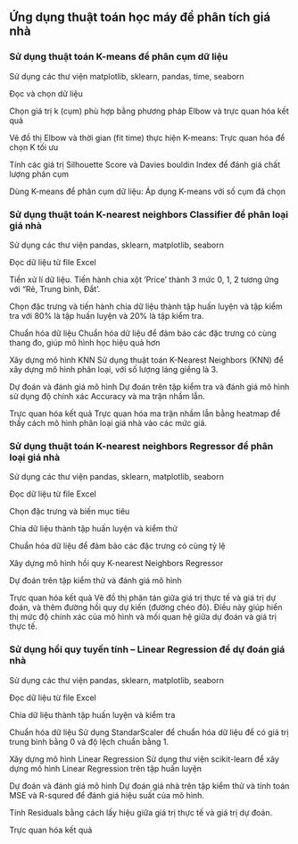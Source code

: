 ## Ứng dụng thuật toán học máy để phân tích giá nhà


### Sử dụng thuật toán K-means để phân cụm dữ liệu
Sử dụng các thư viện matplotlib, sklearn, pandas, time, seaborn 

Đọc và chọn dữ liệu

Chọn giá trị k (cụm) phù hợp bằng phương pháp Elbow và trực quan hóa kết quả

Vẽ đồ thị Elbow và thời gian (fit time) thực hiện K-means: Trực quan hóa để chọn K tối ưu

Tính các giá trị Silhouette Score và Davies bouldin Index để đánh giá chất lượng phân cụm

Dùng K-means để phân cụm dữ liệu: Áp dụng K-means với số cụm đã chọn

### Sử dụng thuật toán K-nearest neighbors Classifier để phân loại giá nhà
Sử dụng các thư viện pandas, sklearn, matplotlib, seaborn

Đọc dữ liệu từ file Excel

Tiền xử lí dữ liệu.
Tiến hành chia xột ‘Price’ thành 3 mức 0, 1, 2 tương ứng với “Rẻ, Trung bình, Đắt’.

Chọn đặc trưng và tiến hành chia dữ liệu thành tập huấn luyện và tập kiểm tra với 80% là tập huấn luyện và 20% là tập kiểm tra.

Chuẩn hóa dữ liệu
Chuẩn hóa dữ liệu để đảm bảo các đặc trưng có cùng thang đo, giúp mô hình học hiệu quả hơn

Xây dựng mô hình KNN
Sử dụng thuật toán K-Nearest Neighbors (KNN) để xây dựng mô hình phân loại, với số lượng láng giềng là 3.

Dự đoán và đánh giá mô hình
Dự đoán trên tập kiểm tra và đánh giá mô hình sử dụng độ chính xác Accuracy và ma trận nhầm lẫn.

Trực quan hóa kết quả
Trực quan hóa ma trận nhầm lẫn bằng heatmap để thấy cách mô hình phân loại giá nhà vào các mức giá. 

### Sử dụng thuật toán K-nearest neighbors Regressor để phân loại giá nhà
Sử dụng các thư viện pandas, sklearn, matplotlib, seaborn

Đọc dữ liệu từ file Excel

Chọn đặc trưng và biến mục tiêu

Chia dữ liệu thành tập huấn luyện và kiểm thử

Chuẩn hóa dữ liệu để đảm bảo các đặc trưng có cùng tỷ lệ

Xây dựng mô hình hồi quy K-nearest Neighbors Regressor

Dự đoán trên tập kiểm thử và đánh giá mô hình

Trực quan hóa kết quả
Vẽ đồ thị phân tán giữa giá trị thực tế và giá trị dự đoán, và thêm đường hồi quy dự kiến (đường chéo đỏ). Điều này giúp hiển thị mức độ chính xác của mô hình và mối quan hệ giữa dự đoán và giá trị thực tế. 

### Sử dụng hồi quy tuyến tính – Linear Regression để dự đoán giá nhà
Sử dụng các thư viện pandas, sklearn, matplotlib, seaborn

Đọc dữ liệu từ file Excel

Chia dữ liệu thành tập huấn luyện và kiểm tra

Chuẩn hóa dữ liệu
Sử dụng StandarScaler để chuẩn hóa dữ liệu để có giá trị trung bình bằng 0 và độ lệch chuẩn bằng 1.

Xây dựng mô hình Linear Regression
Sử dụng thư viện scikit-learn để xây dựng mô hình Linear Regression trên tập huấn luyện

Dự đoán và đánh giá mô hình
Dự đoán giá nhà trên tập kiểm thử và tính toán MSE và R-squred để đánh giá hiệu suất của mô hình.

Tính Residuals bằng cách lấy hiệu giữa giá trị thực tế và giá trị dự đoán.

Trực quan hóa kết quả